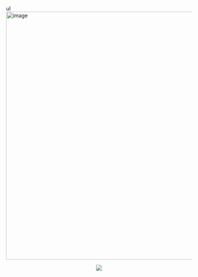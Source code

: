 uI
<img width="1302" height="672" alt="image" src="https://github.com/user-attachments/assets/9d4f5c17-03fb-45a4-9879-a287b35e6252" />

<p align="center">
  <a href="https://star-history.com/#4levy/NightFall-Raider&Tips-Discord/Cwelium&Date&theme=light">
    <img src="https://api.star-history.com/svg?repos=4levy/NightFall-Raider&type=Date&theme=light"">
  </a>
</p>
